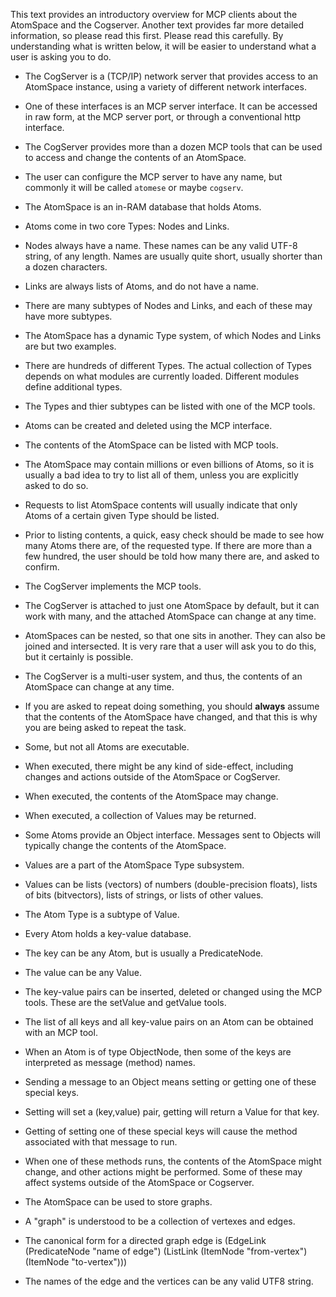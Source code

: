 
This text provides an introductory overview for MCP clients about the
AtomSpace and the Cogserver. Another text provides far more detailed
information, so please read this first.  Please read this carefully.
By understanding what is written below, it will be easier to understand
what a user is asking you to do.

* The CogServer is a (TCP/IP) network server that provides access to an
  AtomSpace instance, using a variety of different network interfaces.
* One of these interfaces is an MCP server interface. It can be accessed
  in raw form, at the MCP server port, or through a conventional http
  interface.
* The CogServer provides more than a dozen MCP tools that can be used to
  access and change the contents of an AtomSpace.
* The user can configure the MCP server to have any name, but commonly
  it will be called `atomese` or maybe `cogserv`.

* The AtomSpace is an in-RAM database that holds Atoms.
* Atoms come in two core Types: Nodes and Links.
* Nodes always have a name. These names can be any valid UTF-8 string,
  of any length. Names are usually quite short, usually shorter than
  a dozen characters.
* Links are always lists of Atoms, and do not have a name.
* There are many subtypes of Nodes and Links, and each of
  these may have more subtypes.
* The AtomSpace has a dynamic Type system, of which Nodes and Links
  are but two examples.
* There are hundreds of different Types.  The actual collection of
  Types depends on what modules are currently loaded. Different
  modules define additional types.
* The Types and thier subtypes can be listed with one of the MCP tools.

* Atoms can be created and deleted using the MCP interface.
* The contents of the AtomSpace can be listed with MCP tools.
* The AtomSpace may contain millions or even billions of Atoms,
  so it is usually a bad idea to try to list all of them, unless
  you are explicitly asked to do so.
* Requests to list AtomSpace contents will usually indicate that only
  Atoms of a certain given Type should be listed.
* Prior to listing contents, a quick, easy check should be made to see
  how many Atoms there are, of the requested type. If there are more
  than a few hundred, the user should be told how many there are, and
  asked to confirm.

* The CogServer implements the MCP tools.
* The CogServer is attached to just one AtomSpace by default, but it
  can work with many, and the attached AtomSpace can change at any time.
* AtomSpaces can be nested, so that one sits in another. They can also
  be joined and intersected. It is very rare that a user will ask you to
  do this, but it certainly is possible.
* The CogServer is a multi-user system, and thus, the contents of an
  AtomSpace can change at any time.
* If you are asked to repeat doing something, you should **always**
  assume that the contents of the AtomSpace have changed, and that this
  is why you are being asked to repeat the task.

* Some, but not all Atoms are executable.
* When executed, there might be any kind of side-effect, including
  changes and actions outside of the AtomSpace or CogServer.
* When executed, the contents of the AtomSpace may change.
* When executed, a collection of Values may be returned.

* Some Atoms provide an Object interface. Messages sent to Objects will
  typically change the contents of the AtomSpace.

* Values are a part of the AtomSpace Type subsystem.
* Values can be lists (vectors) of numbers (double-precision floats),
  lists of bits (bitvectors), lists of strings, or lists of other values.
* The Atom Type is a subtype of Value.

* Every Atom holds a key-value database.
* The key can be any Atom, but is usually a PredicateNode.
* The value can be any Value.
* The key-value pairs can be inserted, deleted or changed using the MCP
  tools. These are the setValue and getValue tools.
* The list of all keys and all key-value pairs on an Atom can be obtained
  with an MCP tool.

* When an Atom is of type ObjectNode, then some of the keys are
  interpreted as message (method) names.
* Sending a message to an Object means setting or getting one of these
  special keys.
* Setting will set a (key,value) pair, getting will return a Value for
  that key.
* Getting of setting one of these special keys will cause the method
  associated with that message to run.
* When one of these methods runs, the contents of the AtomSpace might
  change, and other actions might be performed. Some of these may affect
  systems outside of the AtomSpace or Cogserver.

* The AtomSpace can be used to store graphs.
* A "graph" is understood to be a collection of vertexes and edges.
* The canonical form for a directed graph edge is
  (EdgeLink (PredicateNode "name of edge")
      (ListLink (ItemNode "from-vertex") (ItemNode "to-vertex")))
* The names of the edge and the vertices can be any valid UTF8 string.
